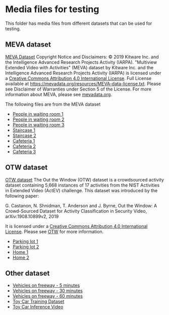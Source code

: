 # Media files for testing
This folder has media files from different datasets that can be used for testing. 

## MEVA dataset
[MEVA Dataset](http://mevadata.org/) Copyright Notice and Disclaimers: © 2019 Kitware Inc. and the Intelligence Advanced Research Projects Activity (IARPA). "Multiview Extended Video with Activities" (MEVA) dataset by Kitware Inc. and the Intelligence Advanced Research Projects Activity (IARPA) is licensed under a [Creative Commons Attribution 4.0 International License](https://creativecommons.org/licenses/by/4.0/). Full License available at https://mevadata.org/resources/MEVA-data-license.txt. Please see Disclaimer of Warranties under Section 5 of the License. For more information about MEVA, please see [mevadata.org](http://mevadata.org).

The following files are from the MEVA dataset

* [People in waiting room 1](https://lvamedia.blob.core.windows.net/public/2018-03-05.10-04-27.10-05-01.bus.G331.mkv)
* [People in waiting room 2](https://lvamedia.blob.core.windows.net/public/2018-03-05.10-05-01.10-10-01.bus.G331.mkv)
* [People in waiting room 3](https://lvamedia.blob.core.windows.net/public/2018-03-05.10-10-01.10-15-01.bus.G331.mkv)
* [Staircase 1](https://lvamedia.blob.core.windows.net/public/2018-03-05.10-27-03.10-30-01.admin.G329.mkv)
* [Staircase 2](https://lvamedia.blob.core.windows.net/public/2018-03-07.16-50-00.16-55-00.school.G419.mkv)
* [Cafeteria 1](https://lvamedia.blob.core.windows.net/public/2018-03-05.13-20-00.13-25-00.school.G421.mkv)
* [Cafeteria 2](https://lvamedia.blob.core.windows.net/public/2018-03-05.14-10-00.14-15-00.school.G421.mkv)
* [Cafeteria 3](https://lvamedia.blob.core.windows.net/public/2018-03-07.16-50-00.16-55-00.school.G421.mkv)


## OTW dataset
[OTW dataset](https://stresearch.github.io/otw/) The Out the Window (OTW) dataset is a crowdsourced activity dataset containing 5,668 instances of 17 activities from the NIST Activities in Extended Video (ActEV) challenge. This dataset was introduced by the following paper:

G. Castanon, N. Shnidman, T. Anderson and J. Byrne, Out the Window: A Crowd-Sourced Dataset for Activity Classification in Security Video, arXiv:1908.10899v2, 2019

It is licensed under a [Creative Commons Attribution 4.0 International License](https://creativecommons.org/licenses/by/4.0/). Please see [OTW](https://stresearch.github.io/otw/) for more information.

* [Parking lot 1](https://lvamedia.blob.core.windows.net/public/lots_284.mkv)
* [Parking lot 2](https://lvamedia.blob.core.windows.net/public/lots_015.mkv)
* [Home 1](https://lvamedia.blob.core.windows.net/public/homes_00425.mkv)
* [Home 2](https://lvamedia.blob.core.windows.net/public/homes_00477.mkv)


## Other dataset
* [Vehicles on freeway - 5 minutes](https://lvamedia.blob.core.windows.net/public/camera-300s.mkv)
* [Vehicles on freeway - 30 minutes](https://lvamedia.blob.core.windows.net/public/camera-1800s.mkv)
* [Vehicles on freeway - 60 minutes](https://lvamedia.blob.core.windows.net/public/camera-3600s.mkv)
* [Toy Car Training Dataset](https://lvamedia.blob.core.windows.net/public/ToyCarTrainingImages.zip)
* [Toy Car Inference Video](https://lvamedia.blob.core.windows.net/public/t2.mkv)



